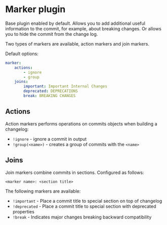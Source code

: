 # Marker plugin

Base plugin enabled by default. Allows you to add additional useful information to the commit, for example, about breaking changes. Or allows you to hide the commit from the change log.

Two types of markers are available, action markers and join markers.

Default options:

```YAML
marker:
    actions:
        - ignore
        - group
    joins:
        important: Important Internal Changes
        deprecated: DEPRECATIONS
        break: BREAKING CHANGES
```

## Actions

Action markers performs operations on commits objects when building a changelog:

-   `!ignore` - ignore a commit in output
-   `!group(<name>)` - creates a group of commits with the `<name>`

## Joins

Join markers combine commits in sections. Configured as follows:

```
<marker name>: <section title>
```

The following markers are available:

-   `!important` - Place a commit title to special section on top of changelog
-   `!deprecated` - Place a commit title to special section with deprecated properties
-   `!break` - Indicates major changes breaking backward compatibility
